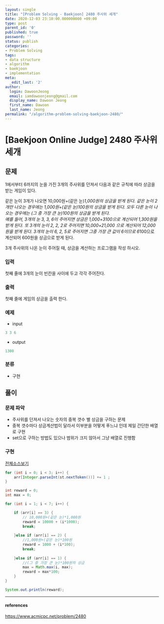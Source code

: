 ```yaml
---
layout: single
title: "[Problem Solving - Baekjoon] 2480 주사위 세개"
date: 2020-12-03 23:10:00.000000000 +09:00
type: post
parent_id: '0'
published: true
password: ''
status: publish
categories:
- Problem Solving
tags:
- data structure
- algorithm
- baekjoon
- implementation
meta:
  _edit_last: '2'
author:
  login: DawoonJeong
  email: iamdawoonjeong@gmail.com
  display_name: Dawoon Jeong
  first_name: Dawoon
  last_name: Jeong
permalink: "/algorithm-problem-solving-baekjoon-2480/"
---
```

# [Baekjoon Online Judge] 2480 주사위 세개

## 문제
1에서부터 6까지의 눈을 가진 3개의 주사위를 던져서 다음과 같은 규칙에 따라 상금을 받는 게임이 있다. 

같은 눈이 3개가 나오면 10,000원+(같은 눈)*1,000원의 상금을 받게 된다. 
같은 눈이 2개만 나오는 경우에는 1,000원+(같은 눈)*100원의 상금을 받게 된다. 
모두 다른 눈이 나오는 경우에는 (그 중 가장 큰 눈)*100원의 상금을 받게 된다.  
예를 들어, 3개의 눈 3, 3, 6이 주어지면 상금은 1,000+3*100으로 계산되어 1,300원을 받게 된다. 또 3개의 눈이 2, 2, 2로 주어지면 10,000+2*1,000 으로 계산되어 12,000원을 받게 된다. 3개의 눈이 6, 2, 5로 주어지면 그중 가장 큰 값이 6이므로 6*100으로 계산되어 600원을 상금으로 받게 된다.

3개 주사위의 나온 눈이 주어질 때, 상금을 계산하는 프로그램을 작성 하시오.

### 입력
첫째 줄에 3개의 눈이 빈칸을 사이에 두고 각각 주어진다. 

### 출력
첫째 줄에 게임의 상금을 출력 한다.  

### 예제
- input

```java
3 3 6
```

- output

```java
1300
```

### 분류
- 구현

## 풀이

### 문제 파악
- 주사위를 던져서 나오는 숫자의 중복 갯수 별 상금을 구하는 문제
- 중복 갯수마다 상금계산법이 달라서 이부분을 어떻게 푸느냐 인데 제일 간단한 배열로 구현
- set으로 구하는 방법도 있으나 범위가 크지 않아서 그냥 배열로 진행함

### 구현

[전체소스보기](https://github.com/iamdawoonjeong/java-datastructure-algorithm/blob/master/java-algorithm-problem-solving/src/baekjoon/problem2480/Main.java)

```java
for (int i = 0; i < 3; i++) {
	arr[Integer.parseInt(st.nextToken())] += 1 ;
}

int reward = 0;
int max = 0;

for (int i = 1; i < 7; i++) {

    if (arr[i] == 3) {
        // 10,000원+(같은 눈)*1,000원
        reward = 10000 + (i*1000);
        break;
        
    }else if (arr[i] == 2) {
        //1,000원+(같은 눈)*100원
        reward = 1000 + (i*100);
        break;
        
    }else if (arr[i] == 1) {
        //(그 중 가장 큰 눈)*100원의 상금
        max = Math.max(i, max);
        reward = max*100;
    }
}

System.out.println(reward);
```
---


#### references
<https://www.acmicpc.net/problem/2480>